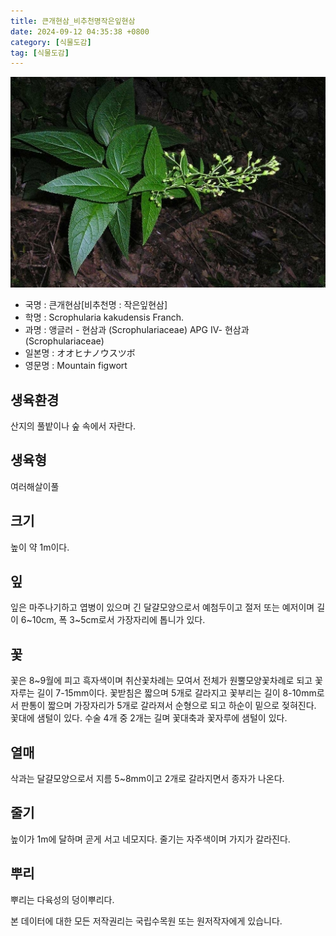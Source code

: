 ```yaml
---
title: 큰개현삼_비추천명작은잎현삼
date: 2024-09-12 04:35:38 +0800
category: [식물도감]
tag: [식물도감]
---
```




![큰개현삼[비추천명 : 작은잎현삼]](/assets/img/fileUpload/plants/basic/Scrophulariaceae/Scrophularia/16034/1_th2.jpg)
- 국명 : 큰개현삼[비추천명 : 작은잎현삼]
- 학명 : Scrophularia kakudensis Franch.
- 과명 : 앵글러 - 현삼과 (Scrophulariaceae) APG Ⅳ- 현삼과 (Scrophulariaceae)
- 일본명 : オオヒナノウスツボ
- 영문명 : Mountain figwort


## 생육환경
산지의 풀밭이나 숲 속에서 자란다.
## 생육형
여러해살이풀
## 크기
높이 약 1m이다.
## 잎
잎은 마주나기하고 엽병이 있으며 긴 달걀모양으로서 예첨두이고 절저 또는 예저이며 길이 6~10cm, 폭 3~5cm로서 가장자리에 톱니가 있다.
## 꽃
꽃은 8~9월에 피고 흑자색이며 취산꽃차례는 모여서 전체가 원뿔모양꽃차례로 되고 꽃자루는 길이 7-15mm이다. 꽃받침은 짧으며 5개로 갈라지고 꽃부리는 길이 8-10mm로서 판통이 짧으며 가장자리가  5개로 갈라져서 순형으로 되고 하순이 밑으로 젖혀진다. 꽃대에 샘털이 있다. 수술 4개 중 2개는 길며 꽃대축과 꽃자루에 샘털이 있다.
## 열매
삭과는 달걀모양으로서 지름 5~8mm이고 2개로 갈라지면서 종자가 나온다.
## 줄기
높이가 1m에 달하며 곧게 서고 네모지다. 줄기는 자주색이며 가지가 갈라진다.
## 뿌리
뿌리는 다육성의 덩이뿌리다.






본 데이터에 대한 모든 저작권리는 국립수목원 또는 원저작자에게 있습니다.
